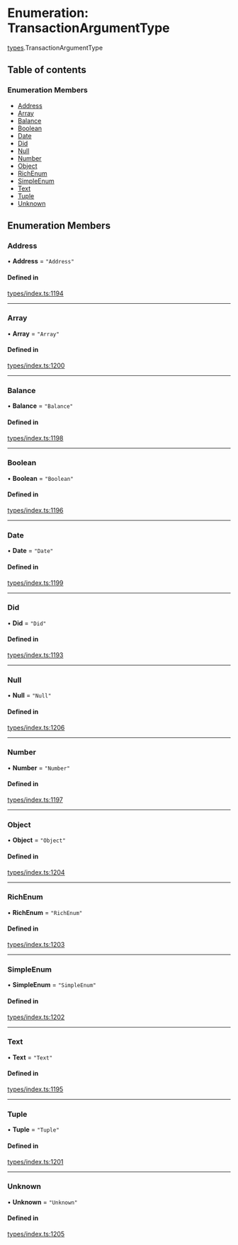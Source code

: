 # Enumeration: TransactionArgumentType

[types](../wiki/types).TransactionArgumentType

## Table of contents

### Enumeration Members

- [Address](../wiki/types.TransactionArgumentType#address)
- [Array](../wiki/types.TransactionArgumentType#array)
- [Balance](../wiki/types.TransactionArgumentType#balance)
- [Boolean](../wiki/types.TransactionArgumentType#boolean)
- [Date](../wiki/types.TransactionArgumentType#date)
- [Did](../wiki/types.TransactionArgumentType#did)
- [Null](../wiki/types.TransactionArgumentType#null)
- [Number](../wiki/types.TransactionArgumentType#number)
- [Object](../wiki/types.TransactionArgumentType#object)
- [RichEnum](../wiki/types.TransactionArgumentType#richenum)
- [SimpleEnum](../wiki/types.TransactionArgumentType#simpleenum)
- [Text](../wiki/types.TransactionArgumentType#text)
- [Tuple](../wiki/types.TransactionArgumentType#tuple)
- [Unknown](../wiki/types.TransactionArgumentType#unknown)

## Enumeration Members

### Address

• **Address** = ``"Address"``

#### Defined in

[types/index.ts:1194](https://github.com/PolymeshAssociation/polymesh-sdk/blob/079537ad/src/types/index.ts#L1194)

___

### Array

• **Array** = ``"Array"``

#### Defined in

[types/index.ts:1200](https://github.com/PolymeshAssociation/polymesh-sdk/blob/079537ad/src/types/index.ts#L1200)

___

### Balance

• **Balance** = ``"Balance"``

#### Defined in

[types/index.ts:1198](https://github.com/PolymeshAssociation/polymesh-sdk/blob/079537ad/src/types/index.ts#L1198)

___

### Boolean

• **Boolean** = ``"Boolean"``

#### Defined in

[types/index.ts:1196](https://github.com/PolymeshAssociation/polymesh-sdk/blob/079537ad/src/types/index.ts#L1196)

___

### Date

• **Date** = ``"Date"``

#### Defined in

[types/index.ts:1199](https://github.com/PolymeshAssociation/polymesh-sdk/blob/079537ad/src/types/index.ts#L1199)

___

### Did

• **Did** = ``"Did"``

#### Defined in

[types/index.ts:1193](https://github.com/PolymeshAssociation/polymesh-sdk/blob/079537ad/src/types/index.ts#L1193)

___

### Null

• **Null** = ``"Null"``

#### Defined in

[types/index.ts:1206](https://github.com/PolymeshAssociation/polymesh-sdk/blob/079537ad/src/types/index.ts#L1206)

___

### Number

• **Number** = ``"Number"``

#### Defined in

[types/index.ts:1197](https://github.com/PolymeshAssociation/polymesh-sdk/blob/079537ad/src/types/index.ts#L1197)

___

### Object

• **Object** = ``"Object"``

#### Defined in

[types/index.ts:1204](https://github.com/PolymeshAssociation/polymesh-sdk/blob/079537ad/src/types/index.ts#L1204)

___

### RichEnum

• **RichEnum** = ``"RichEnum"``

#### Defined in

[types/index.ts:1203](https://github.com/PolymeshAssociation/polymesh-sdk/blob/079537ad/src/types/index.ts#L1203)

___

### SimpleEnum

• **SimpleEnum** = ``"SimpleEnum"``

#### Defined in

[types/index.ts:1202](https://github.com/PolymeshAssociation/polymesh-sdk/blob/079537ad/src/types/index.ts#L1202)

___

### Text

• **Text** = ``"Text"``

#### Defined in

[types/index.ts:1195](https://github.com/PolymeshAssociation/polymesh-sdk/blob/079537ad/src/types/index.ts#L1195)

___

### Tuple

• **Tuple** = ``"Tuple"``

#### Defined in

[types/index.ts:1201](https://github.com/PolymeshAssociation/polymesh-sdk/blob/079537ad/src/types/index.ts#L1201)

___

### Unknown

• **Unknown** = ``"Unknown"``

#### Defined in

[types/index.ts:1205](https://github.com/PolymeshAssociation/polymesh-sdk/blob/079537ad/src/types/index.ts#L1205)
